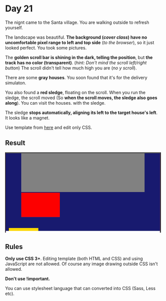 # Day 21

The nignt came to the Santa village. You are walking outside to refresh yourself.

The landscape was beautiful. **The background (*cover class*) have no uncomfortable pixel range to left and top side** (*to the browser*), so it just looked perfect. You took some pictures.

The **golden scroll bar is shining in the dark, telling the position**, but **the track has no color (transparent)**. (*hint: Don't mind the scroll left/right button*) The scroll didn't tell how much high you are (*no y scroll*).

There are some **gray houses**. You soon found that it's for the delivery simulaton.

You also found a **red sledge**, floating on the scroll. When you run the sledge, the scroll moved (So **when the scroll moves, the sledge also goes along**). You can visit the houses. with the sledge.

The sledge **stops automatically, aligning its left to the target house's left**. It looks like a magnet.

Use template from [here](contents/2020/html/day21.html) and edit only CSS.

## Result

![day21 result](contents/2020/images/day21.gif)

## Rules

**Only use CSS 3+**. Editing template (both HTML and CSS) and using JavaScript are not allowed. Of course any image drawing outside CSS isn't allowed.

**Don't use !important.**

You can use stylesheet language that can converted into CSS (Sass, Less etc).
